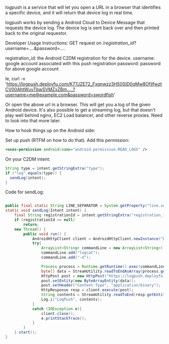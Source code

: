 logpush is a service that will let you open a URL in a browser that identifies a specific device, and it will return that device log in real time.

logpush works by sending a Android Cloud to Device Message that requests the device log. The device log is sent back over
and then printed back to the original requestor.


Developer Usage Instructions:
GET request on /*registration_id*?username=....&password=....

registration_id: the Android C2DM registration for the device.
username: google account associated with this push registration
password: password for above google account

Ie,
curl -v 'https://logpush.deployfu.com/K77JZE72_Fxqnwzz3H50SID0qMw8OfjlfwztCV00AhtWuyTbwSVMZxZBm.....?username=me@example.com&password=swordfish'

Or open the above url in a browser. This will get you a log of the given Android device.
It's also possible to get a streaming log, but that doesn't play well behind nginx, EC2 Load balancer, and other reverse proxies.
Need to look into that more later.


How to hook things up on the Android side:

Set up push (RTFM on how to do that).
Add this permission:


```xml
<uses-permission android:name="android.permission.READ_LOGS" />
```


On your C2DM intent:


```java
String type = intent.getStringExtra("type");
if ("log".equals(type)) {
  sendLog(intent);
}
```
  

Code for sendLog:



```java

public final static String LINE_SEPARATOR = System.getProperty("line.separator");
static void sendLog(Intent intent) {
    final String registrationId = intent.getStringExtra("registration_id");
    if (registrationId == null)
        return;
    new Thread() {
        public void run() {
            AndroidHttpClient client = AndroidHttpClient.newInstance("LogPush");
            try{
                ArrayList<String> commandLine = new ArrayList<String>();
                commandLine.add("logcat");
                commandLine.add("-d");

                Process process = Runtime.getRuntime().exec(commandLine.toArray(new String[0]));
                byte[] data = StreamUtility.readToEndAsArray(process.getInputStream());
                HttpPost post = new HttpPost("https://logpush.deployfu.com/" + registrationId);
                post.setEntity(new ByteArrayEntity(data));
                post.setHeader("Content-Type", "application/binary");
                HttpResponse resp = client.execute(post);
                String contents = StreamUtility.readToEnd(resp.getEntity().getContent());
                Log.i("LogPush", contents);
            } 
            catch (IOException e){
                client.close();
                e.printStackTrace();
            } 
        }
    }.start();
}
```


